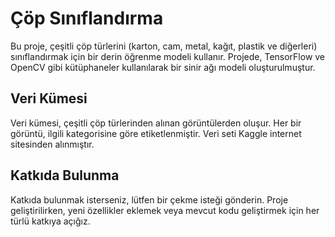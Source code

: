 # Çöp Sınıflandırma

Bu proje, çeşitli çöp türlerini (karton, cam, metal, kağıt, plastik ve diğerleri) sınıflandırmak için bir derin öğrenme modeli kullanır. Projede, TensorFlow ve OpenCV gibi kütüphaneler kullanılarak bir sinir ağı modeli oluşturulmuştur.

## Veri Kümesi

Veri kümesi, çeşitli çöp türlerinden alınan görüntülerden oluşur. Her bir görüntü, ilgili kategorisine göre etiketlenmiştir.
Veri seti Kaggle internet sitesinden alınmıştır.

## Katkıda Bulunma

Katkıda bulunmak isterseniz, lütfen bir çekme isteği gönderin. Proje geliştirilirken, yeni özellikler eklemek veya mevcut kodu geliştirmek için her türlü katkıya açığız.

